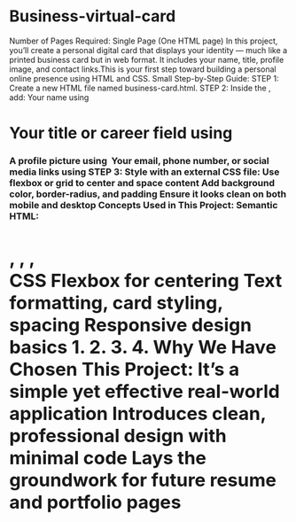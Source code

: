 # Business-virtual-card
Number of Pages Required: Single Page (One HTML page)
In this project, you’ll create a personal digital card that displays your identity — much like a printed
business card but in web format. It includes your name, title, profile image, and contact links.This is
your first step toward building a personal online presence using HTML and CSS.
Small Step-by-Step Guide:
STEP 1: Create a new HTML file named business-card.html.
STEP 2: Inside the <body>, add:
Your name using <h1>
Your title or career field using <h3>
A profile picture using <img>
Your email, phone number, or social media links using <a>
STEP 3: Style with an external CSS file:
Use flexbox or grid to center and space content
Add background color, border-radius, and padding
Ensure it looks clean on both mobile and desktop
Concepts Used in This Project:
Semantic HTML: <h1>, <img>, <a>, <div>
CSS Flexbox for centering
Text formatting, card styling, spacing
Responsive design basics
1.
2.
3.
4.
Why We Have Chosen This Project:
It’s a simple yet effective real-world application
Introduces clean, professional design with minimal code
Lays the groundwork for future resume and portfolio pages
